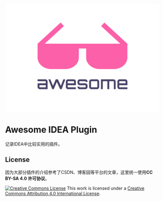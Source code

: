<div align="center">
	<img width="500" height="350" src="./media/awesome-logo.svg" alt="Awesome">
</div>

# Awesome IDEA Plugin

记录IDEA中比较实用的插件。

## License

因为大部分插件的介绍参考了CSDN、博客园等平台的文章，这里统一使用**CC BY-SA 4.0 许可协议**。

[![Creative Commons License](https://camo.githubusercontent.com/005cfe27b7c4520ac0d6b607d6a7e33f5ad4eb6e/68747470733a2f2f692e6372656174697665636f6d6d6f6e732e6f72672f6c2f62792f342e302f38387833312e706e67)](http://creativecommons.org/licenses/by/4.0/)
This work is licensed under a [Creative Commons Attribution 4.0 International License](http://creativecommons.org/licenses/by/4.0/).